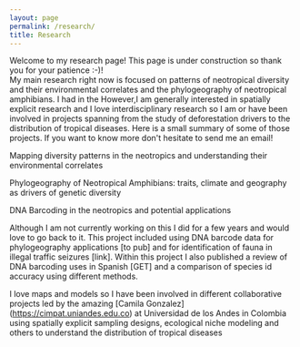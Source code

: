 ```yaml
---
layout: page
permalink: /research/
title: Research
---
```



Welcome to my research page! This page is under construction so thank you for your patience :-)!  
My main research right now is focused on patterns of neotropical diversity and their environmental correlates and the phylogeography of neotropical amphibians. I had in the However,I am generally interested in spatially explicit research and I love interdisciplinary research so I am or have been involved in projects spanning from the study of deforestation drivers to the distribution of tropical diseases. Here is a small summary of some of those projects. If you want to know more don't hesitate to send me an email! 

Mapping diversity patterns in the neotropics and understanding their environmental correlates

Phylogeography of Neotropical Amphibians: traits, climate and geography as drivers of genetic diversity

DNA Barcoding in the neotropics and potential applications

Although I am not currently working on this I did for a few years and would love to go back to it. This project included using DNA barcode data for phylogeography applications [to pub] and for identification of fauna in illegal traffic seizures [link]. Within this project I also published a review of DNA barcoding uses in Spanish [GET] and a comparison of species id accuracy using different methods. 

I love maps and models so I have been involved in different collaborative projects led by the amazing [Camila Gonzalez] (https://cimpat.uniandes.edu.co) at Universidad de los Andes in Colombia using spatially explicit sampling designs, ecological niche modeling and others to understand the distribution of tropical diseases


